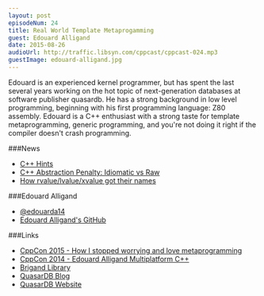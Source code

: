 ```yaml
---
layout: post
episodeNum: 24
title: Real World Template Metaprogamming
guest: Edouard Alligand
date: 2015-08-26
audioUrl: http://traffic.libsyn.com/cppcast/cppcast-024.mp3
guestImage: edouard-alligand.jpg
---
```


Edouard is an experienced kernel programmer, but has spent the last several years working on the hot topic of next-generation databases at software publisher quasardb. He has a strong background in low level programming, beginning with his first programming language: Z80 assembly.  Edouard is a C++ enthusiast with a strong taste for template metaprogramming, generic programming, and you're not doing it right if the compiler doesn't crash programming.

###News

 - [C++ Hints](http://cpphints.com/)
 - [C++ Abstraction Penalty: Idiomatic vs Raw](https://www.reddit.com/r/cpp/comments/3i2iu1/the_abstraction_penalty_benchmark_idiomatic_c_vs/)
 - [How rvalue/lvalue/xvalue got their names](https://www.reddit.com/r/cpp/comments/3gzr6f/how_rvalue_lvalue_and_xvalue_got_their_names_in/)
 
###Edouard Alligand

 - [@edouarda14](https://twitter.com/edouarda14)
 - [Edouard Alligand's GitHub](https://github.com/edouarda)

###Links

 - [CppCon 2015 - How I stopped worrying and love metaprogramming](http://cppcon2015.sched.org/event/e4fa454f3f7e48d46db8224fbe1ec662?iframe=no&w=&sidebar=yes&bg=no#.Vdu98bJVhBc)
 - [CppCon 2014 - Edouard Alligand Multiplatform C++](https://www.youtube.com/watch?v=K4c8QJvueas)
 - [Brigand Library](https://github.com/edouarda/brigand)
 - [QuasarDB Blog](http://blog.quasardb.net/)
 - [QuasarDB Website](https://www.quasardb.net/)

